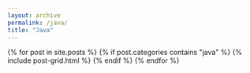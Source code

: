 ```yaml
---
layout: archive
permalink: /java/
title: "Java"
---
```


<div class="tiles">
{% for post in site.posts %}
  {% if post.categories contains "java" %}
		{% include post-grid.html %}
	{% endif %}
{% endfor %}
</div><!-- /.tiles -->
